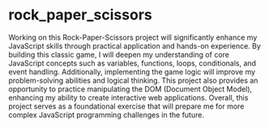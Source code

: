 # rock_paper_scissors

Working on this Rock-Paper-Scissors project will significantly enhance my JavaScript skills through practical application and hands-on experience. By building this classic game, I will deepen my understanding of core JavaScript concepts such as variables, functions, loops, conditionals, and event handling. Additionally, implementing the game logic will improve my problem-solving abilities and logical thinking. This project also provides an opportunity to practice manipulating the DOM (Document Object Model), enhancing my ability to create interactive web applications. Overall, this project serves as a foundational exercise that will prepare me for more complex JavaScript programming challenges in the future.
